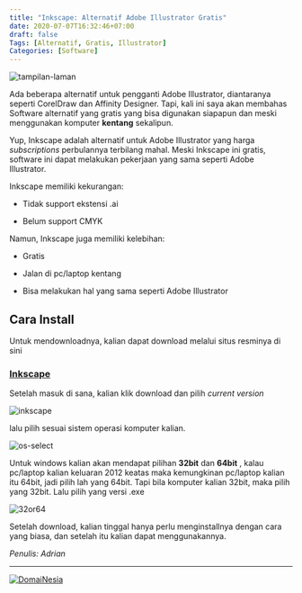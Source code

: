 ```yaml
---
title: "Inkscape: Alternatif Adobe Illustrator Gratis"
date: 2020-07-07T16:32:46+07:00
draft: false
Tags: [Alternatif, Gratis, Illustrator]
Categories: [Software]
---
```

![tampilan-laman](/gambar/inkscape/aitoinkscape.png)

Ada beberapa alternatif untuk pengganti Adobe Illustrator, diantaranya seperti CorelDraw dan Affinity Designer. Tapi, kali ini saya akan membahas Software alternatif yang gratis yang bisa digunakan siapapun dan meski menggunakan komputer **kentang** sekalipun.

Yup, Inkscape adalah alternatif untuk Adobe Illustrator yang harga *subscriptions* perbulannya terbilang mahal. Meski Inkscape ini gratis, software ini dapat melakukan pekerjaan yang sama seperti Adobe Illustrator. 

Inkscape memiliki kekurangan:

- Tidak support ekstensi .ai

- Belum support CMYK

Namun, Inkscape juga memiliki kelebihan:

- Gratis

- Jalan di pc/laptop kentang

- Bisa melakukan hal yang sama seperti Adobe Illustrator

## Cara Install 
Untuk mendownloadnya, kalian dapat download melalui situs resminya di sini
### [Inkscape](https://inkscape.org/)

Setelah masuk di sana, kalian klik download dan pilih *current version*

![inkscape](/gambar/inkscape/download1.png)

lalu pilih sesuai sistem operasi komputer kalian. 

![os-select](/gambar/inkscape/download2.png)

Untuk windows kalian akan mendapat pilihan **32bit** dan **64bit** , kalau pc/laptop kalian keluaran 2012 keatas maka kemungkinan pc/laptop kalian itu 64bit, jadi pilih lah yang 64bit. Tapi bila komputer kalian 32bit, maka pilih yang 32bit. Lalu pilih yang versi .exe

![32or64](/gambar/inkscape/download3.png)

Setelah download, kalian tinggal hanya perlu menginstallnya dengan cara yang biasa, dan setelah itu kalian dapat menggunakannya.

*Penulis: Adrian*


---
<a href="https://www.domainesia.com/?aff=11990" target="_blank"><img src="https://goo.gl/VtL511" alt="DomaiNesia"></a>
